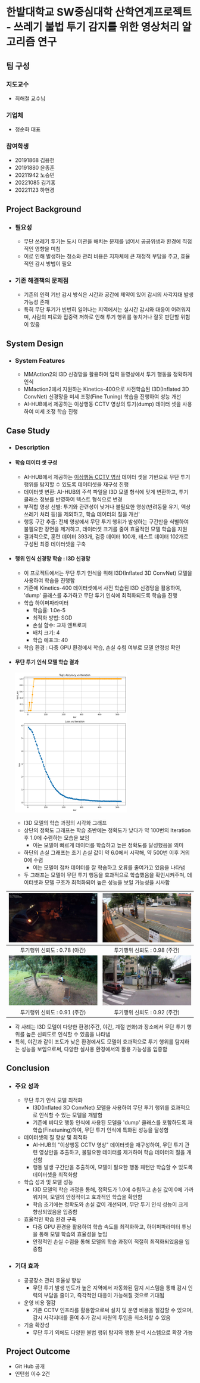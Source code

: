 # 한밭대학교 SW중심대학 산학연계프로젝트 - 쓰레기 불법 투기 감지를 위한 영상처리 알고리즘 연구

## **팀 구성**
### 지도교수
 - 최해철 교수님

### 기업체 
 - 정순화 대표

### 참여학생
 - 20191868 김용헌
 - 20191880 윤종훈
 - 20211942 노승민
 - 20221085 김기홍
 - 20221123 하현경

## Project Background
- ### 필요성
  - 무단 쓰레기 투기는 도시 미관을 해치는 문제를 넘어서 공공위생과 환경에 직접적인 영향을 미침
  - 이로 인해 발생하는 청소와 관리 비용은 지자체에 큰 재정적 부담을 주고, 효율적인 감시 방법이 필요
    
- ### 기존 해결책의 문제점
  - 기존의 인력 기반 감시 방식은 시간과 공간에 제약이 있어 감시의 사각지대 발생 가능성 존재
  - 특히 무단 투기가 빈번히 일어나는 지역에서는 실시간 감시와 대응이 어려워지며, 사람의 피로와 집중력 저하로 인해 투기 행위를 놓치거나 잘못 판단할 위험이 있음
  
## System Design
  - ### System Features
    - MMAction2의 I3D 신경망을 활용하여 입력 동영상에서 투기 행동을 정확하게 인식
    - MMaction2에서 지원하는 Kinetics-400으로 사전학습된 I3D(Inflated 3D ConvNet) 신경망을 미세 조정(Fine Tuning) 학습을 진행하여 성능 개선
    - AI-HUB에서 제공하는 이상행동 CCTV 영상의 투기(dump) 데이터 셋을 사용하여 미세 조정 학습 진행
    
## Case Study
  - ### Description
  - #### 학습 데이터 셋 구성
     - AI-HUB에서 제공하는 [이상행동 CCTV 영상](https://aihub.or.kr/aihubdata/data/view.do?currMenu=&topMenu=&aihubDataSe=data&dataSetSn=171) 데이터 셋을 기반으로 무단 투기 행위를 탐지할 수 있도록 데이터셋을 재구성 진행
     - 데이터셋 변환: AI-HUB의 주석 파일을 I3D 모델 형식에 맞게 변환하고, 투기 클래스 정보를 반영하여 텍스트 형식으로 변경
     - 부적합 영상 선별: 투기와 관련성이 낮거나 불필요한 영상(반려동물 유기, 액상 쓰레기 처리 등)을 제외하고, 학습 데이터의 질을 개선'
     - 행동 구간 추출: 전체 영상에서 무단 투기 행위가 발생하는 구간만을 식별하여 불필요한 장면을 제거하고, 데이터셋 크기를 줄여 효율적인 모델 학습을 지원
     - 결과적으로, 훈련 데이터 393개, 검증 데이터 100개, 테스트 데이터 102개로 구성된 최종 데이터셋을 구축
      
  - #### 행위 인식 신경망 학습 : I3D 신경망
    - 이 프로젝트에서는 무단 투기 인식을 위해 I3D(Inflated 3D ConvNet) 모델을 사용하여 학습을 진행함
    - 기존에 Kinetics-400 데이터셋에서 사전 학습된 I3D 신경망을 활용하여, 'dump' 클래스를 추가하고 무단 투기 인식에 최적화되도록 학습을 진행
    - 학습 하이퍼파라미터
      - 학습률: 1.0e-5
      - 최적화 방법: SGD
      - 손실 함수: 교차 엔트로피
      - 배치 크기: 4
      - 학습 에포크: 40
    - 학습 환경 : 다중 GPU 환경에서 학습, 손실 수렴 여부로 모델 안정성 확인
   
  - #### 무단 투기 인식 모델 학습 결과

      ![사진1](https://github.com/HBNU-SWUNIV/indproj24-dump_recognition/blob/main/001%20Source%20Code/resources/train.png)


      - I3D 모델의 학습 과정의 시각화 그래프
      - 상단의 정확도 그래프는 학습 초반에는 정확도가 낮다가 약 100번의 Iteration 후 1.0에 수렴하는 모습을 보임
        - 이는 모델이 빠르게 데이터를 학습하고 높은 정확도를 달성했음을 의미
      - 하단의 손실 그래프는 초기 손실 값이 약 6.0에서 시작해, 약 500번 이후 거의 0에 수렴
        - 이는 모델이 점차 데이터를 잘 학습하고 오류를 줄여가고 있음을 나타냄
      - 두 그래프는 모델이 무단 투기 행동을 효과적으로 학습했음을 확인시켜주며, 데이터셋과 모델 구조가 최적화되어 높은 성능을 보일 가능성을 시사함
       
| ![사진1](https://github.com/HBNU-SWUNIV/indproj24-dump_recognition/blob/main/001%20Source%20Code/resources/1_night_summer.jpg) | ![사진2](https://github.com/HBNU-SWUNIV/indproj24-dump_recognition/blob/main/001%20Source%20Code/resources/2_day_spring.jpg) |
|:-----------------:|:---------------:|
| 투기행위 신뢰도 : 0.78 (야간)             | 투기행위 신뢰도 : 0.98 (주간)           |
| ![사진3](https://github.com/HBNU-SWUNIV/indproj24-dump_recognition/blob/main/001%20Source%20Code/resources/3_day_summer.jpg) | ![사진4](https://github.com/HBNU-SWUNIV/indproj24-dump_recognition/blob/main/001%20Source%20Code/resources/4_day_summer.jpg) |
| 투기행위 신뢰도 : 0.91 (주간)             | 투기행위 신뢰도 : 0.92 (주간)           |

- 각 사례는 I3D 모델이 다양한 환경(주간, 야간, 계절 변화)과 장소에서 무단 투기 행위를 높은 신뢰도로 인식할 수 있음을 나타냄
- 특히, 야간과 같이 조도가 낮은 환경에서도 모델이 효과적으로 투기 행위를 탐지하는 성능을 보임으로써, 다양한 실사용 환경에서의 활용 가능성을 입증함
  
## Conclusion
  - ### 주요 성과
    - 무단 투기 인식 모델 최적화
      - I3D(Inflated 3D ConvNet) 모델을 사용하여 무단 투기 행위를 효과적으로 인식할 수 있는 모델을 개발함
      - 기존에 비디오 행동 인식에 사용된 모델을 'dump' 클래스를 포함하도록 재학습(Finetuning)하여, 무단 투기 인식에 특화된 성능을 달성함
    - 데이터셋의 질 향상 및 최적화
      - AI-HUB의 "이상행동 CCTV 영상" 데이터셋을 재구성하여, 무단 투기 관련 영상만을 추출하고, 불필요한 데이터를 제거하여 학습 데이터의 질을 개선함
      - 행동 발생 구간만을 추출하여, 모델이 필요한 행동 패턴만 학습할 수 있도록 데이터셋을 최적화함
    - 학습 성과 및 모델 성능
      - I3D 모델의 학습 과정을 통해, 정확도가 1.0에 수렴하고 손실 값이 0에 가까워지며, 모델의 안정적이고 효과적인 학습을 확인함
      - 학습 초기에는 정확도와 손실 값이 개선되며, 무단 투기 인식 성능이 크게 향상되었음을 입증함
    - 효율적인 학습 환경 구축
      - 다중 GPU 환경을 활용하여 학습 속도를 최적화하고, 하이퍼파라미터 튜닝을 통해 모델 학습의 효율성을 높임
      - 안정적인 손실 수렴을 통해 모델의 학습 과정이 적절히 최적화되었음을 입증함
       
  - ### 기대 효과
    - 공공장소 관리 효율성 향상
      - 무단 투기 발생 빈도가 높은 지역에서 자동화된 탐지 시스템을 통해 감시 인력의 부담을 줄이고, 즉각적인 대응이 가능해질 것으로 기대됨
    - 운영 비용 절감
      - 기존 CCTV 인프라를 활용함으로써 설치 및 운영 비용을 절감할 수 있으며, 감시 사각지대를 줄여 추가 감시 자원의 투입을 최소화할 수 있음
    - 기술 확장성
      - 무단 투기 외에도 다양한 불법 행위 탐지와 행동 분석 시스템으로 확장 가능 
  
## Project Outcome
- Git Hub 공개
- 인턴쉽 이수 2건
